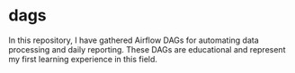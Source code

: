 # dags
In this repository, I have gathered Airflow DAGs for automating data processing and daily reporting. These DAGs are educational and represent my first learning experience in this field.
